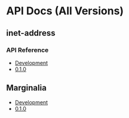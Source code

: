 # API Docs (All Versions)


## inet-address


### API Reference

* [Development](../current)
* [0.1.0](../0.1.0)


## Marginalia

* [Development](../current/uberdoc)
* [0.1.0](../0.1.0/uberdoc)
